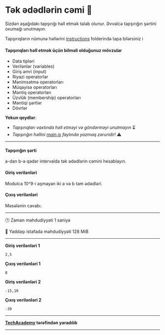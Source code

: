 # Tək ədədlərin cəmi 🎯

Sizdən aşağıdakı tapşırığı həll etmək tələb olunur. Əvvəlcə tapşırığın şərtini oxumağı unutmayın.

Tapşırıqların nümunə həllərini [instructions](../instructions) folderində tapa bilərsiniz :information_source:

#### Tapşırıqları həll etmək üçün bilməli olduğunuz mövzular

* Data tipləri
* Verilənlər (variables)
* Giriş əmri (input)
* Riyazi operatorlar
* Mənimsətmə operatorları
* Müqayisə operatorları
* Məntiq operatorları
* Üzvlük (membership) operatorları
* Məntiqi şərtlər
* Dövrlər

**Yekun qeydlər**: 

* *Tapşırıqları vaxtında həll etməyi və göndərməyi unutmayın* ⏳
* *Tapşırığın həllini [main.js](./main.js) faylında yazmaq zəruridir!* :warning:

---

#### Tapşırığın şərti

a-dan b-ə qədər intervalda tək ədədlərin cəmini hesablayın.

#### Giriş verilənləri
Modulca 10^9-i aşmayan iki а və b tam ədədləri.

#### Çıxış verilənləri
Məsələnin cavabı.


---

:clock2: Zaman məhdudiyyəti 1 saniyə

:floppy_disk: Yaddaşı istafadə məhdudiyyəti 128 MiB

---

**Giriş verilənləri 1** 

```
2,5
```

**Çıxış verilənləri 1**

```
8
```

**Giriş verilənləri 2** 

```
-15,10
```

**Çıxış verilənləri 2**

```
-39
```


---

**[TechAcademy](https://www.tech.edu.az/) tərəfindən yaradılıb**

---
